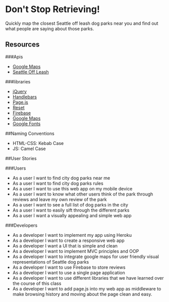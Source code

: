 # Don't Stop Retrieving!

Quickly map the closest Seattle off leash dog parks near you and find out what people are saying about those parks.

## Resources

###Apis
* [Google Maps](https://developers.google.com/maps/)
* [Seattle Off Leash](https://data.seattle.gov/Community/Seattle-Off-Leash-Areas/5tqj-tg8y)

###libraries

* [jQuery](https://ajax.googleapis.com/ajax/libs/jquery/1.12.4/jquery.min.js)
* [Handlebars](http://handlebarsjs.com/)
* [Page.js](https://visionmedia.github.io/page.js/)
* [Reset](reset.css)
* [Firebase](https://www.firebase.com/docs/web/api/)
* [Google Maps](https://developers.google.com/maps/)
* [Google Fonts](https://www.google.com/fonts)

##Naming Conventions

* HTML-CSS: Kebab Case
* JS: Camel Case

##User Stories

###Users

* As a user I want to find city dog parks near me
* As a user I want to find city dog parks rules
* As a user I want to use this web app on my mobile device
* As a user I want to know what other users think of the park through reviews and leave my own review of the park
* As a user I want to see a full list of dog parks in the city
* As a user I want to easily sift through the different parks
* As a user I want a visually appealing and simple web app

###Developers

* As a developer I want to implement my app using Heroku
* As a developer I want to create a responsive web app
* As a developer I want a UI that is simple and clean
* As a developer I want to implement MVC principles and OOP
* As a developer I want to integrate google maps for user friendly visual representations of Seattle dog parks
* As a developer I want to use Firebase to store reviews
* As a developer I want to use a single page application
* As a developer I want to use different libraries that we have learned over the course of this class
* As a developer I want to add page.js into my web app as middleware to make browsing history and moving about the page clean and easy.

